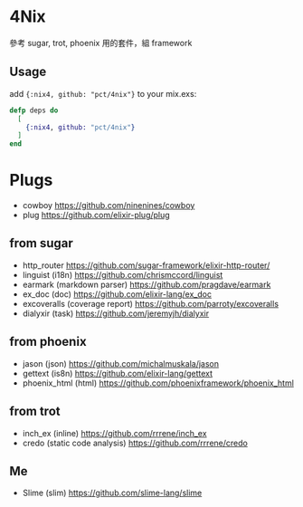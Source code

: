 # 4Nix
參考 sugar, trot, phoenix 用的套件，組 framework

## Usage

add `{:nix4, github: "pct/4nix"}` to your mix.exs:

```elixir
defp deps do
  [
    {:nix4, github: "pct/4nix"}
  ]
end
```   

# Plugs
- cowboy https://github.com/ninenines/cowboy
- plug https://github.com/elixir-plug/plug

## from sugar
- http_router https://github.com/sugar-framework/elixir-http-router/
- linguist (i18n) https://github.com/chrismccord/linguist
- earmark (markdown parser) https://github.com/pragdave/earmark
- ex_doc (doc) https://github.com/elixir-lang/ex_doc
- excoveralls (coverage report) https://github.com/parroty/excoveralls
- dialyxir (task) https://github.com/jeremyjh/dialyxir

## from phoenix
- jason (json) https://github.com/michalmuskala/jason
- gettext (is8n) https://github.com/elixir-lang/gettext
- phoenix_html (html) https://github.com/phoenixframework/phoenix_html

## from trot
- inch_ex (inline) https://github.com/rrrene/inch_ex
- credo (static code analysis) https://github.com/rrrene/credo

## Me
- Slime (slim) https://github.com/slime-lang/slime
